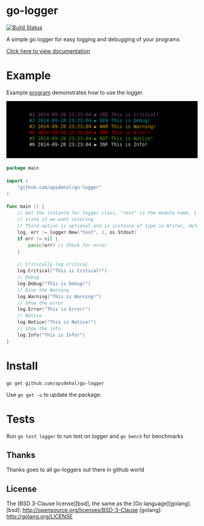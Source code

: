 # go-logger

[![Build Status](https://travis-ci.org/apsdehal/go-logger.svg?branch=master)](https://travis-ci.org/apsdehal/go-logger)

A simple go logger for easy logging and debugging of your programs

[Click here to view documentation](http://godoc.org/github.com/apsdehal/go-logger)

# Example

Example [program](examples/example.go) demonstrates how to use the logger.

[![Example Output](examples/example.png)](examples/example.go)

```go
package main

import (
	"github.com/apsdehal/go-logger"
)

func main () {
	// Get the instance for logger class, "test" is the module name, 1 is used to 
	// state if we want coloring 
	// Third option is optional and is instance of type io.Writer, defaults to os.Stderr
	log, err := logger.New("test", 1, os.Stdout)
	if err != nil {
		panic(err) // Check for error
	}

	// Critically log critical
	log.Critical("This is Critical!")
	// Debug
	log.Debug("This is Debug!")
	// Give the Warning
	log.Warning("This is Warning!")
	// Show the error
	log.Error("This is Error!")
	// Notice
	log.Notice("This is Notice!")
	// Show the info
	log.Info("This is Info!")
}
```

# Install

`go get github.com/apsdehal/go-logger`

Use `go get -u` to update the package.

# Tests

Run `go test logger` to run test on logger
and `go bench` for benchmarks

## Thanks

Thanks goes to all go-loggers out there in github world

## License

The [BSD 3-Clause license][bsd], the same as the [Go language][golang].
[bsd]: http://opensource.org/licenses/BSD-3-Clause
[golang]: http://golang.org/LICENSE

